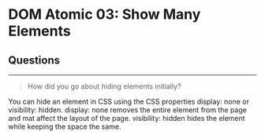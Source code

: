 # DOM Atomic 03: Show Many Elements

## Questions

---

> How did you go about hiding elements initially?

You can hide an element in CSS using the CSS properties display: none or visibility: hidden. display: none removes the entire element from the page and mat affect the layout of the page. visibility: hidden hides the element while keeping the space the same.